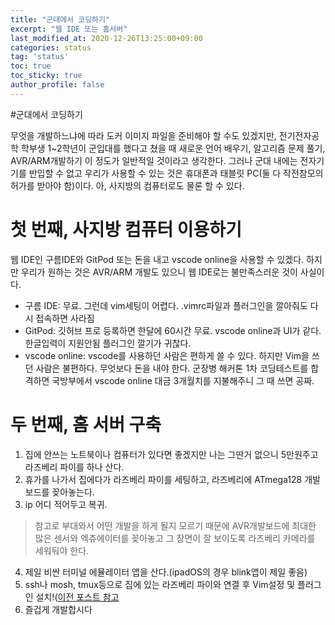 ```yaml
---
title: "군대에서 코딩하기"
excerpt: "웹 IDE 또는 홈서버"
last_modified_at: 2020-12-26T13:25:00+09:00
categories: status
tag: 'status'
toc: true
toc_sticky: true
author_profile: false
---
```


#군대에서 코딩하기

무엇을 개발하느냐에 따라 도커 이미지 파일을 준비해야 할 수도 있겠지만,
전기전자공학 학부생 1~2학년이 군입대를 했다고 쳤을 때 새로운 언어 배우기, 알고리즘 문제 풀기, AVR/ARM개발하기
이 정도가 일반적일 것이라고 생각한다. 그러나 군대 내에는 전자기기를 반입할 수 없고 우리가 사용할 수 있는 것은 휴대폰과 태블릿 PC(둘 다 작전참모의 허가를 받아야 함)이다. 아, 사지방의 컴퓨터로도 물론 할 수 있다.

# 첫 번째, 사지방 컴퓨터 이용하기

웹 IDE인 구름IDE와 GitPod 또는 돈을 내고 vscode online을 사용할 수 있겠다.
하지만 우리가 원하는 것은 AVR/ARM 개발도 있으니 웹 IDE로는 불만족스러운 것이 사실이다.

* 구름 IDE: 무료. 그런데 vim세팅이 어렵다. .vimrc파일과 플러그인을 깔아줘도 다시 접속하면 사라짐
* GitPod: 깃허브 프로 등록하면 한달에 60시간 무료. vscode online과 UI가 같다. 한글입력이 지원안됨 플러그인 깔기가 귀찮다.
* vscode online: vscode를 사용하던 사람은 편하게 쓸 수 있다. 하지만 Vim을 쓰던 사람은 불편하다. 무엇보다 돈을 내야 한다. 군장병 해커톤 1차 코딩테스트를 합격하면 국방부에서 vscode online 대금 3개월치를 지불해주니 그 때 쓰면 공짜.

# 두 번째, 홈 서버 구축

1. 집에 안쓰는 노트북이나 컴퓨터가 있다면 좋겠지만 나는 그딴거 없으니 5만원주고 라즈베리 파이를 하나 산다.
2. 휴가를 나가서 집에다가 라즈베리 파이를 세팅하고, 라즈베리에 ATmega128 개발 보드를 꽂아놓는다.
3. ip 어디 적어두고 복귀.

> 참고로 부대와서 어떤 개발을 하게 될지 모르기 때문에 AVR개발보드에 최대한 많은 센서와 엑츄에이터를 꽂아놓고 그 장면이 잘 보이도록 라즈베리 카메라를 세워둬야 한다.

4. 제일 비싼 터미널 에뮬레이터 앱을 산다.(ipadOS의 경우 blink앱이 제일 좋음)
5. ssh나 mosh, tmux등으로 집에 있는 라즈베리 파이와 연결 후 Vim설정 및 플러그인 설치!([이전 포스트 참고](https://GyeongHoKim.github.io/status/vim/)
6. 즐겁게 개발합시다
